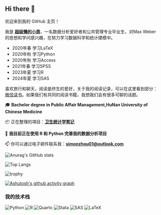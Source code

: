 ## Hi there 👋

欢迎来到我的 GitHub 主页！

我是 **[超级懒的小周](https://github.com/zhoulvbang)**，一名数据分析爱好者和公共管理专业毕业生，对Max Weber的思想和学问感兴趣，在努力学习数据科学和统计建模中。

- 2020年春 学习LaTeX
- 2020年秋 学习Python
- 2020年秋 学习Access
- 2021年春 学习SPSS
- 2023年夏 学习R
- 2024年夏 学习SAS

喜欢旅行和聊天，阅读是终生的爱好，关于我的阅读记录，可以在这里看到部分：[微信读书](https://simonzhou.notion.site/141db76532074ead82d0861ca74fc565)。如果我们有共同的阅读书籍，我想我们会有很多可聊的话题。

🎓 **Bachelor degree in Public Affair Management,HuNan University of Chinese Medicine**

📦 正在整理的項目：**[卫生统计学笔记](www.lazyzhou.cn)**

🔭 **我目前正在使用 R 和 Python 完善我的数据分析项目**

📫 你可以通过电子邮件联系我：**simonzhou01@outlook.com**

![Anurag's GitHub stats](https://github-readme-stats.vercel.app/api?username=zhoulvbang)

![Top Langs](https://github-readme-stats.vercel.app/api/top-langs/?username=zhoulvbang)

![trophy](https://github-profile-trophy.vercel.app/?username=zhoulvbang)

[![Ashutosh's github activity graph](https://github-readme-activity-graph.vercel.app/graph?username=zhoulvbang&theme=react)](https://github.com/zhoulvbang/github-readme-activity-graph)

### 我的技术栈

![Python](https://img.shields.io/badge/Python-3.9-blue?logo=python&logoColor=white)
![R](https://img.shields.io/badge/R-4.4.0-blue?logo=r&logoColor=white)
![Quarto](https://img.shields.io/badge/Quarto-1.6-blue?logo=quarto&logoColor=white)
![Stata](https://img.shields.io/badge/Stata-16-blue?logo=stata&logoColor=white)
![SAS](https://img.shields.io/badge/SAS-9.4-green?logo=sas&logoColor=white)
![LaTeX](https://img.shields.io/badge/LaTeX-2.0-orange?logo=latex&logoColor=white)


